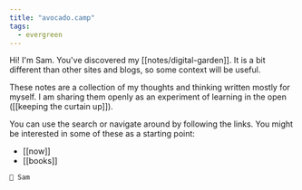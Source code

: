 ```yaml
---
title: "avocado.camp"
tags:
  - evergreen
---
```


Hi! I'm Sam. You've discovered my [[notes/digital-garden]]. It is a bit different than other sites and blogs, so some context will be useful.

These notes are a collection of my thoughts and thinking written mostly for myself. I am sharing them openly as an experiment of learning in the open ([[keeping the curtain up]]).

You can use the search or navigate around by following the links. You might be interested in some of these as a starting point:

- [[now]]
- [[books]]

```poetry
👋 Sam
```
